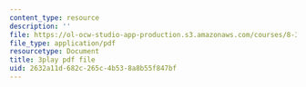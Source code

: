 ```yaml
---
content_type: resource
description: ''
file: https://ol-ocw-studio-app-production.s3.amazonaws.com/courses/8-333-statistical-mechanics-i-statistical-mechanics-of-particles-fall-2013/2632a11d682c265c4b538a8b55f847bf_I_LcUur7quE.pdf
file_type: application/pdf
resourcetype: Document
title: 3play pdf file
uid: 2632a11d-682c-265c-4b53-8a8b55f847bf
---
```

